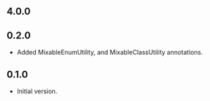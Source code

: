 ## 4.0.0

## 0.2.0

- Added MixableEnumUtility, and MixableClassUtility annotations.

## 0.1.0

- Initial version.

